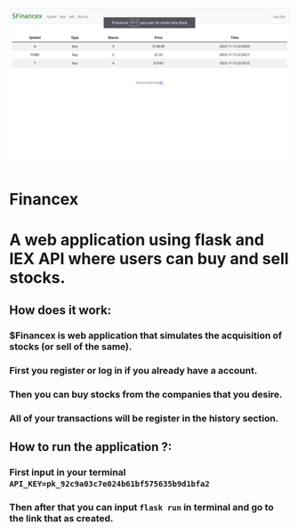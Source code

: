![Screenshot](Financex.png) 

# **Financex**

# **A web application using flask and IEX API where users can buy and sell stocks.**

## **How does it work:**
### $Financex is web application that simulates the acquisition of stocks (or sell of the same).
### First you register or log in if you already have a account.
### Then you can buy stocks from the companies that you desire.
### All of your transactions will be register in the history section.

## **How to run the application ?:** 

### First input in your terminal `API_KEY=pk_92c9a03c7e024b61bf575635b9d1bfa2`

### Then after that you can input `flask run` in terminal and go to the link that as created.
